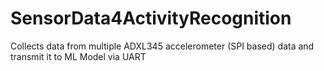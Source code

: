 # SensorData4ActivityRecognition
Collects data from multiple ADXL345 accelerometer (SPI based) data and transmit it to ML Model via UART
